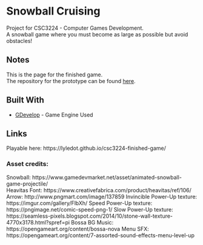 

# Snowball Cruising
Project for CSC3224 - Computer Games Development.<br>
A snowball game where you must become as large as possible but avoid obstacles!

<h2>Notes</h2>
This is the page for the finished game.<br>
The repository for the prototype can be found <a href="https://github.com/lyledot/lyledot.github.io-csc3224-prototype">here</a>.

<h2>Built With</h2>
<ul>
  <li><a href="https://gdevelop-app.com/">GDevelop</a> - Game Engine Used</li>
</ul>

<h2>Links</h2>
Playable here: https://lyledot.github.io/csc3224-finished-game/

<h3>Asset credits:</h3>
Snowball: https://www.gamedevmarket.net/asset/animated-snowball-game-projectile/<br>
Heavitas Font: https://www.creativefabrica.com/product/heavitas/ref/106/<br>
Arrow: http://www.pngmart.com/image/137859
Invincible Power-Up texture: https://imgur.com/gallery/FlbXh/
Speed Power-Up texture: https://pngimage.net/comic-speed-png-1/
Slow Power-Up texture: https://seamless-pixels.blogspot.com/2014/10/stone-wall-texture-4770x3178.html?spref=pi
Bossa BG Music: https://opengameart.org/content/bossa-nova
Menu SFX: https://opengameart.org/content/7-assorted-sound-effects-menu-level-up
